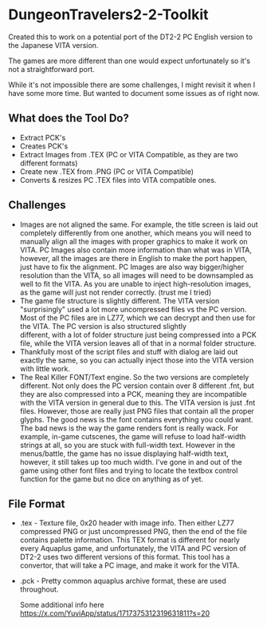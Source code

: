 # DungeonTravelers2-2-Toolkit

Created this to work on a potential port of the DT2-2 PC English version to the Japanese VITA version. 

The games are more different than one would expect unfortunately so it's not a straightforward port.

While it's not impossible there are some challenges, I might revisit it when I have some more time. But wanted to document some issues as of right now.

## What does the Tool Do?
- Extract PCK's
- Creates PCK's
- Extract Images from .TEX (PC or VITA Compatible, as they are two different formats)
- Create new .TEX from .PNG (PC or VITA Compatible)
- Converts & resizes PC .TEX files into VITA compatible ones.


## Challenges
- Images are not aligned the same. For example, the title screen is laid out completely differently from one another, which means you will need to manually align all the images with proper graphics to make it work on VITA.
  PC Images also contain more information than what was in VITA, however, all the images are there in English to make the port happen, just have to fix the alignment. PC Images are also way bigger/higher resolution than the VITA, so all images will need to be downsampled as well to fit the VITA. As you are unable to inject high-resolution images, as the game will just not render correctly. (trust me I tried)
- The game file structure is slightly different. The VITA version "surprisingly" used a lot more uncompressed files vs the PC version. Most of the PC files are in LZ77, which we can decrypt and then use for the VITA. The PC version is also structured slightly       
  different, with a lot of folder structure just being compressed into a PCK file, while the VITA version leaves all of that in a normal folder structure.
- Thankfully most of the script files and stuff with dialog are laid out exactly the same, so you can actually inject those into the VITA version with little work.
- The Real Killer FONT/Text engine. So the two versions are completely different. Not only does the PC version contain over 8 different .fnt, but they are also compressed into a PCK, meaning they are incompatible with the VITA version in general due to this. The VITA version is just .fnt files. However, those are really just PNG files that contain all the proper glyphs. The good news is the font contains everything you could want. The bad news is the way the game renders font is really wack. For example, in-game cutscenes, the game will refuse to load half-width strings at all, so you are stuck with full-width text. However in the menus/battle, the game has no issue displaying half-width text, however, it still takes up too much width. I've gone in and out of the game using other font files and trying to locate the textbox control function for the game but no dice on anything as of yet.
  
## File Format
- .tex - Texture file, 0x20 header with image info. Then either LZ77 compressed PNG or just uncompressed PNG, then the end of the file contains palette information.
        This TEX format is different for nearly every Aquaplus game, and unfortunately, the VITA and PC version of DT2-2 uses two different versions of this format. This tool has a convertor, that will take a PC image, and make it work for the VITA.
- .pck - Pretty common aquaplus archive format, these are used throughout.

  Some additional info here https://x.com/YuviApp/status/1717375312319631811?s=20
